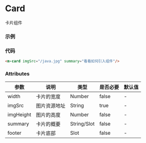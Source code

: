 # Card
卡片组件
### 示例
<m-card imgSrc="/java.jpg" summary="看看如何引入组件"/>

### 代码
```html
<m-card imgSrc="/java.jpg" summary="看看如何引入组件"/>
```

### Attributes
| 参数 | 说明 | 类型 | 是否必要 | 默认值 
| --- | ---- | ----- | ------ | ------ |
| width | 卡片的宽度 | Number | false | - |
| imgSrc | 图片资源地址 | String | true | - |
| imgHeight | 图片的高度 | Number | false | - |
| summary | 卡片的概要 | String/Slot | false | - |
| footer | 卡片底部 | Slot | false | - |